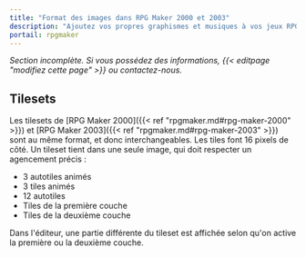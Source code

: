 ```yaml
---
title: "Format des images dans RPG Maker 2000 et 2003"
description: "Ajoutez vos propres graphismes et musiques à vos jeux RPG Maker. Suivez notre guide pour importer vos fichiers dans le bon format."
portail: rpgmaker
---
```


*Section incomplète. Si vous possédez des informations, {{< editpage "modifiez cette page" >}} ou contactez-nous.*

## Tilesets

Les tilesets de [RPG Maker 2000]({{< ref "rpgmaker.md#rpg-maker-2000" >}}) et [RPG Maker 2003]({{< ref "rpgmaker.md#rpg-maker-2003" >}}) sont au même format, et donc interchangeables. Les tiles font 16 pixels de côté. Un tileset tient dans une seule image, qui doit respecter un agencement précis :

* 3 autotiles animés
* 3 tiles animés
* 12 autotiles
* Tiles de la première couche
* Tiles de la deuxième couche

Dans l'éditeur, une partie différente du tileset est affichée selon qu'on active la première ou la deuxième couche.
